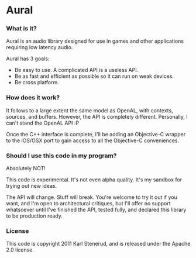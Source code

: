 Aural
=====

### What is it?

Aural is an audio library designed for use in games and other applications requiring low latency
audio.

Aural has 3 goals:
 - Be easy to use. A complicated API is a useless API.
 - Be as fast and efficient as possible so it can run on weak devices.
 - Be cross platform.


### How does it work?

It follows to a large extent the same model as OpenAL, with contexts, sources, and buffers. However,
the API is completely different. Personally, I can't stand the OpenAL API :P

Once the C++ interface is complete, I'll be adding an Objective-C wrapper to the iOS/OSX port to
gain access to all the Objective-C conveniences.


### Should I use this code in my program?

Absolutely NOT!

This code is experimental. It's not even alpha quality. It's my sandbox for trying out new ideas.

The API will change. Stuff will break. You're welcome to try it out if you want, and I'm open to
architectural critiques, but I'll offer no support whatsoever until I've finished the API, tested
fully, and declared this library to be production ready.


### License

This code is copyright 2011 Karl Stenerud, and is released under the Apache 2.0 license.
